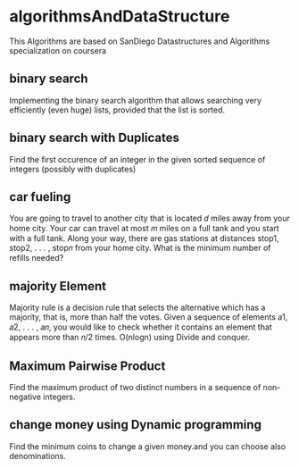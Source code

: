 # algorithmsAndDataStructure

This Algorithms are based on SanDiego Datastructures and Algorithms specialization on coursera

## binary search
Implementing the binary search algorithm that allows searching very efficiently (even huge) lists, provided that the list is sorted.

## binary search with Duplicates
Find the first occurence of an integer in the given sorted sequence of integers (possibly with duplicates)

## car fueling
You are going to travel to another city that is located 𝑑 miles away from your home city. Your car can travel
at most 𝑚 miles on a full tank and you start with a full tank. Along your way, there are gas stations at
distances stop1, stop2, . . . , stop𝑛 from your home city. What is the minimum number of refills needed?

## majority Element
Majority rule is a decision rule that selects the alternative which has a majority, that is, more than half the votes.
Given a sequence of elements 𝑎1, 𝑎2, . . . , 𝑎𝑛, you would like to check whether
it contains an element that appears more than 𝑛/2 times. O(nlogn) using Divide and conquer.

## Maximum Pairwise Product
Find the maximum product of two distinct numbers in a sequence of non-negative integers.

## change money using Dynamic programming
Find the minimum coins to change a given money.and you can choose also denominations.
